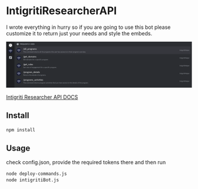 # IntigritiResearcherAPI

I wrote everything in hurry so if you are going to use this bot please customize it to return just your needs and style the embeds.

![COMMANDS](https://raw.githubusercontent.com/Ryukudz/IntigritiResearcherAPI/main/commands.png)

[Intigriti Researcher API DOCS](https://intigriti-researcher-api.readme.io/reference/introduction-to-intigritis-researcher-api)

## Install

```sh
npm install
```

## Usage

check config.json, provide the required tokens there and then run

```sh
node deploy-commands.js
node intigritiBot.js
```
